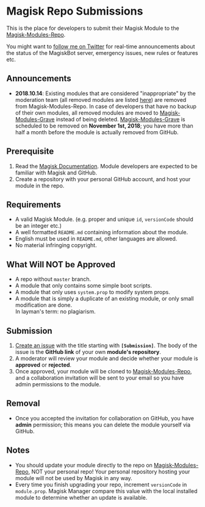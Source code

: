 # Magisk Repo Submissions
This is the place for developers to submit their Magisk Module to the [Magisk-Modules-Repo](https://github.com/Magisk-Modules-Repo).

You might want to [follow me on Twitter](https://twitter.com/topjohnwu) for real-time announcements about the status of the MagiskBot server, emergency issues, new rules or features etc.

## Announcements
- **2018.10.14**: Existing modules that are considered "inappropriate" by the moderation team (all removed modules are listed [here](https://pastebin.com/zS5kSPNy)) are removed from Magisk-Modules-Repo. In case of developers that have no backup of their own modules, all removed modules are moved to [Magisk-Modules-Grave](https://github.com/Magisk-Modules-Grave) instead of being deleted. [Magisk-Modules-Grave](https://github.com/Magisk-Modules-Grave) is scheduled to be removed on **November 1st, 2018**; you have more than half a month before the module is actually removed from GitHub.

## Prerequisite
1. Read the [Magisk Documentation](https://github.com/topjohnwu/Magisk/blob/master/docs/README.MD). Module developers are expected to be familiar with Magisk and GitHub.
2. Create a repository with your personal GitHub account, and host your module in the repo.

## Requirements
- A valid Magisk Module. (e.g. proper and unique `id`, `versionCode` should be an integer etc.)
- A well formatted `README.md` containing information about the module.
- English must be used in `README.md`, other languages are allowed.
- No material infringing copyright.

## What Will NOT be Approved
- A repo without `master` branch.
- A module that only contains some simple boot scripts.
- A module that only uses `system.prop` to modify system props.
- A module that is simply a duplicate of an existing module, or only small modification are done.  
In layman's term: no plagiarism.

## Submission
1. [Create an issue](https://github.com/Magisk-Modules-Repo/submission/issues/new) with the title starting with **`[Submission]`**. The body of the issue is the **GitHub link** of your own **module's repository**.
2. A moderator will review your module and decide whether your module is **approved** or **rejected**.
3. Once approved, your module will be cloned to [Magisk-Modules-Repo](https://github.com/Magisk-Modules-Repo), and a collaboration invitation will be sent to your email so you have admin permissions to the module.

## Removal
- Once you accepted the invitation for collaboration on GitHub, you have **admin** permission; this means you can delete the module yourself via GitHub.

## Notes
- You should update your module directly to the repo on [Magisk-Modules-Repo](https://github.com/Magisk-Modules-Repo), NOT your personal repo! Your personal repository hosting your module will not be used by Magisk in any way.
- Every time you finish upgrading your repo, increment `versionCode` in `module.prop`. Magisk Manager compare this value with the local installed module to determine whether an update is available.
